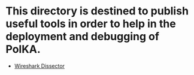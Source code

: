 # This directory is destined to publish useful tools in order to help in the deployment and debugging of PolKA.

* [Wireshark Dissector](./wireshark-dissector)

